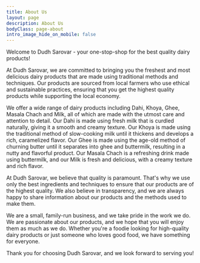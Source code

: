 ```yaml
---
title: About Us
layout: page
description: About Us
bodyClass: page-about
intro_image_hide_on_mobile: false
---
```


Welcome to Dudh Sarovar - your one-stop-shop for the best quality dairy products!

At Dudh Sarovar, we are committed to bringing you the freshest and most delicious dairy products that are made using traditional methods and techniques. Our products are sourced from local farmers who use ethical and sustainable practices, ensuring that you get the highest quality products while supporting the local economy.

We offer a wide range of dairy products including Dahi, Khoya, Ghee, Masala Chach and Milk, all of which are made with the utmost care and attention to detail. Our Dahi is made using fresh milk that is curdled naturally, giving it a smooth and creamy texture. Our Khoya is made using the traditional method of slow-cooking milk until it thickens and develops a rich, caramelized flavor. Our Ghee is made using the age-old method of churning butter until it separates into ghee and buttermilk, resulting in a nutty and flavorful product. Our Masala Chach is a refreshing drink made using buttermilk, and our Milk is fresh and delicious, with a creamy texture and rich flavor.

At Dudh Sarovar, we believe that quality is paramount. That's why we use only the best ingredients and techniques to ensure that our products are of the highest quality. We also believe in transparency, and we are always happy to share information about our products and the methods used to make them.

We are a small, family-run business, and we take pride in the work we do. We are passionate about our products, and we hope that you will enjoy them as much as we do. Whether you're a foodie looking for high-quality dairy products or just someone who loves good food, we have something for everyone.

Thank you for choosing Dudh Sarovar, and we look forward to serving you!
